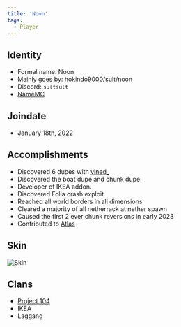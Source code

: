 ```yaml
---
title: 'Noon'
tags:
  - Player
---
```


## Identity
* Formal name: Noon
* Mainly goes by: hokindo9000/sult/noon
* Discord: `sultsult`
* [NameMC](https://namemc.com/profile/hokindo9000.1)

## Joindate
* January 18th, 2022

## Accomplishments
- Discovered 6 dupes with [vined_](./vined.md)
- Discovered the boat dupe and chunk dupe.
- Developer of IKEA addon.
- Discovered Folia crash exploit
- Reached all world borders in all dimensions
- Cleared a majority of all netherrack at nether spawn
- Caused the first 2 ever chunk reversions in early 2023
- Contributed to [Atlas](https://www.youtube.com/watch?v=w2oV6sHu1Q8)

  
## Skin
![Skin](https://s.namemc.com/3d/skin/body.png?id=c1f1221693d03a20&model=classic&theta=30&phi=21&time=90&width=100&height=200)

## Clans
- [Project 104](../Groups/104.md)
- IKEA
- Laggang
